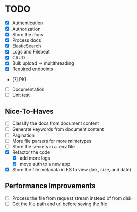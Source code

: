 # TODO

- [x] Authentication
- [x] Authorization
- [x] Store the docs
- [x] Process docs
- [x] ElasticSearch
- [x] Logs and Filebeat
- [x] CRUD
- [x] Bulk upload => multithreading
- [x] [Required endpoints](TASK.md#external-api-documentation)
- [?] PKI
- [ ] Documentation
- [ ] Unit test

## Nice-To-Haves

- [ ] Classify the docs from document content
- [ ] Generate keywords from document content
- [ ] Pagination
- [ ] More file parsers for more mimetypes
- [ ] Store the secrets in a .env file
- [x] Refactor the code
  - [x] add more logs
  - [x] move auth to a new app
- [x] Store the file metadata in ES to view (link, size, and date)

## Performance Improvements

- [ ] Process the file from request stream instead of from disk
- [ ] Get the file path and url before saving the file

